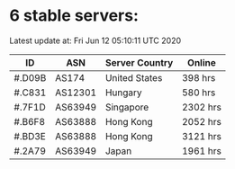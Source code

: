 # 6 stable servers:

Latest update at: Fri Jun 12 05:10:11 UTC 2020

| ID | ASN | Server Country | Online |
| -- | --- | -------------- | ------ |
| #.D09B | AS174 | United States | 398 hrs |
| #.C831 | AS12301 | Hungary | 580 hrs |
| #.7F1D | AS63949 | Singapore | 2302 hrs |
| #.B6F8 | AS63888 | Hong Kong | 2052 hrs |
| #.BD3E | AS63888 | Hong Kong | 3121 hrs |
| #.2A79 | AS63949 | Japan | 1961 hrs |


